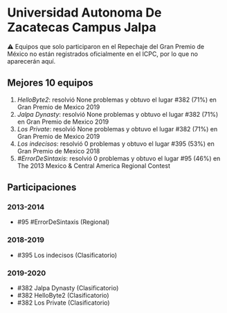 # Universidad Autonoma De Zacatecas Campus Jalpa

:warning: Equipos que solo participaron en el Repechaje del Gran Premio de México no están registrados oficialmente en el ICPC, por lo que no aparecerán aquí.

## Mejores 10 equipos

1. _HelloByte2_: resolvió None problemas y obtuvo el lugar #382 (71%) en Gran Premio de Mexico 2019
1. _Jalpa Dynasty_: resolvió None problemas y obtuvo el lugar #382 (71%) en Gran Premio de Mexico 2019
1. _Los Private_: resolvió None problemas y obtuvo el lugar #382 (71%) en Gran Premio de Mexico 2019
1. _Los indecisos_: resolvió 0 problemas y obtuvo el lugar #395 (53%) en Gran Premio de Mexico 2018
1. _#ErrorDeSintaxis_: resolvió 0 problemas y obtuvo el lugar #95 (46%) en The 2013 Mexico & Central America Regional Contest

## Participaciones

### 2013-2014

- #95 #ErrorDeSintaxis (Regional)

### 2018-2019

- #395 Los indecisos (Clasificatorio)

### 2019-2020

- #382 Jalpa Dynasty (Clasificatorio)
- #382 HelloByte2 (Clasificatorio)
- #382 Los Private (Clasificatorio)




